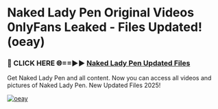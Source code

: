 # Naked Lady Pen Original Videos 0nlyFans Leaked - Files Updated! (oeay)

<h3>🔴 CLICK HERE 🌐==►► <a href="https://tinyurl.com/up5wt9bj" rel="nofollow">Naked Lady Pen Updated Files</a></h3>

Get Naked Lady Pen and all content. Now you can access all videos and pictures of Naked Lady Pen. New Updated Files 2025!

[![oeay](https://i.imgur.com/ABiUzMV.gif)](https://tinyurl.com/up5wt9bj)
